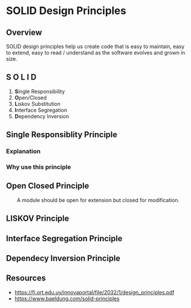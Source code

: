 # SOLID Design Principles

## Overview
SOLID design principles help us create code that is easy to maintain, easy to extend, easy to read / understand as the software evolves and grown in size.

## S O L I D
1. **S**ingle Responsibility
2. **O**pen/Closed
3. **L**iskov Substitution
4. **I**nterface Segregation
5. **D**ependency Inversion

## Single Responsiblity Principle
### Explanation

### Why use this principle

## Open Closed Principle
<p align="center">A module should be open for extension but closed for modification.</p>

## LISKOV Principle

## Interface Segregation Principle

## Dependecy Inversion Principle

## Resources
- https://fi.ort.edu.uy/innovaportal/file/2032/1/design_principles.pdf
- https://www.baeldung.com/solid-principles
